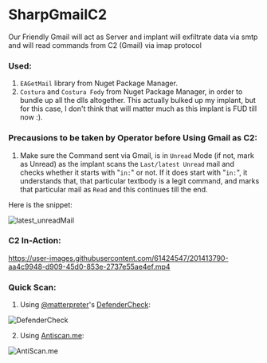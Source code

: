 # SharpGmailC2

Our Friendly Gmail will act as Server and implant will exfiltrate data via smtp and will read commands from C2 (Gmail) via imap protocol

### Used:

1. `EAGetMail` library from Nuget Package Manager.
2. `Costura` and `Costura Fody` from Nuget Package Manager, in order to bundle up all the dlls altogether. This actually bulked up my implant, but for this case, I don't think that will matter much as this implant is FUD till now :).

### Precausions to be taken by Operator before Using Gmail as C2:

1. Make sure the Command sent via Gmail, is in `Unread` Mode (if not, mark as Unread) as the implant scans the `Last/latest Unread` mail and checks whether it starts with "`in:`" or not. If it does start with "`in:`", it understands that, that particular textbody is a legit command, and marks that particular mail as `Read` and this continues till the end.

Here is the snippet:

![latest_unreadMail](https://github.com/reveng007/SharpGmailC2/blob/main/img/latest_unreadMail.PNG)

### C2 In-Action:

https://user-images.githubusercontent.com/61424547/201413790-aa4c9948-d909-45d0-853e-2737e55ae4ef.mp4

### Quick Scan:

1. Using [@matterpreter](https://twitter.com/matterpreter)'s [DefenderCheck](https://github.com/matterpreter/DefenderCheck):

![DefenderCheck](https://github.com/reveng007/SharpGmailC2/blob/main/img/DefenderCheck.PNG)

2. Using [Antiscan.me](https://antiscan.me/):

![AntiScan.me](https://github.com/reveng007/SharpGmailC2/blob/main/img/AntiScan.me.PNG)
